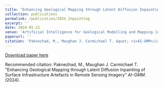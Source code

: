 ```yaml
---
title: "Enhancing Geological Mapping through Latent Diffusion Inpainting of Surface Infrastructure Artefacts in Remote Sensing Imagery"
collection: publications
permalink: /publication/2024_Inpainting
excerpt: ''
date: 2024-05-21
venue: 'Artificial Intelligence for Geological Modelling and Mapping (AI-GMM) conference'
paperurl: ''
citation: 'Paknezhad, M., Maughan J. Carmichael T. &quot; <i>AI-GMM</i>. (2024).'
---
```



[Download paper here](http://MahsaPaknezhad.github.io/files/PaRT.pdf)

Recommended citation: Paknezhad, M., Maughan J. Carmichael T. "Enhancing Geological Mapping through Latent Diffusion Inpainting of Surface Infrastructure Artefacts in Remote Sensing Imagery" <i>AI-GMM</i>. (2024).

